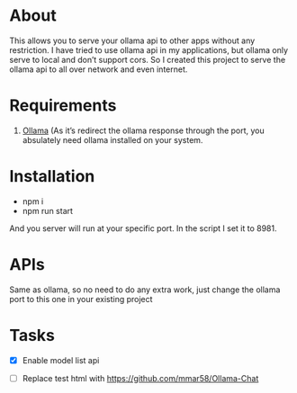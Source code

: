 # About

This allows you to serve your ollama api to other apps without any restriction. I have tried to use ollama api in my applications, but ollama only serve to local and don’t support cors. So I created this project to serve the ollama api to all over network and even internet.

# Requirements


1. [Ollama](https://ollama.com/download) (As it’s redirect the ollama response through the port, you absulately need ollama installed on your system.

# Installation

* npm i
* npm run start

And you server will run at your specific port. In the script I set it to 8981.

# APIs

Same as ollama, so no need to do any extra work, just change the ollama port to this one in your existing project

# Tasks

- [x] Enable model list api
- [ ] Replace test html with <https://github.com/mmar58/Ollama-Chat>


